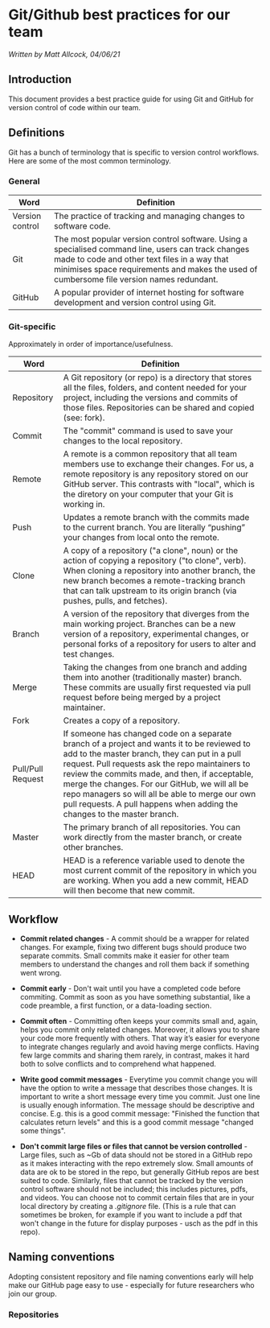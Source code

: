 # Git/Github best practices for our team
*Written by Matt Allcock, 04/06/21*


## Introduction
This document provides a best practice guide for using Git and GitHub for version control of code within our team.


## Definitions
Git has a bunch of terminology that is specific to version control workflows. Here are some of the most common terminology.

### General

Word | Definition
--- | ---
Version control | The practice of tracking and managing changes to software code. 
Git | The most popular version control software. Using a specialised command line, users can track changes made to code and other text files in a way that minimises space requirements and makes the used of cumbersome file version names redundant.
GitHub | A popular provider of internet hosting for software development and version control using Git.

### Git-specific
Approximately in order of importance/usefulness.

Word | Definition
--- | ---
Repository | A Git repository (or repo) is a directory that stores all the files, folders, and content needed for your project, including the versions and commits of those files. Repositories can be shared and copied (see: fork).
Commit | The "commit" command is used to save your changes to the local repository.
Remote | A remote is a common repository that all team members use to exchange their changes. For us, a remote repository is any repository stored on our GitHub server. This contrasts with "local", which is the diretory on your computer that your Git is working in.
Push | Updates a remote branch with the commits made to the current branch. You are literally “pushing” your changes from local onto the remote.
Clone | A copy of a repository ("a clone", noun) or the action of copying a repository ("to clone", verb). When cloning a repository into another branch, the new branch becomes a remote-tracking branch that can talk upstream to its origin branch (via pushes, pulls, and fetches).
Branch | A version of the repository that diverges from the main working project. Branches can be a new version of a repository, experimental changes, or personal forks of a repository for users to alter and test changes.
Merge | Taking the changes from one branch and adding them into another (traditionally master) branch. These commits are usually first requested via pull request before being merged by a project maintainer.
Fork | Creates a copy of a repository.
Pull/Pull Request | If someone has changed code on a separate branch of a project and wants it to be reviewed to add to the master branch, they can put in a pull request. Pull requests ask the repo maintainers to review the commits made, and then, if acceptable, merge the changes. For our GitHub, we will all be repo managers so will all be able to merge our own pull requests. A pull happens when adding the changes to the master branch.
Master | The primary branch of all repositories. You can work directly from the master branch, or create other branches.
HEAD | HEAD is a reference variable used to denote the most current commit of the repository in which you are working. When you add a new commit, HEAD will then become that new commit.


## Workflow
* **Commit related changes** - A commit should be a wrapper for related changes. For example, fixing two different bugs should produce two separate commits. Small commits make it easier for other team members to understand the changes and roll them back if something went wrong.

* **Commit early** - Don't wait until you have a completed code before commiting. Commit as soon as you have something substantial, like a code preamble, a first function, or a data-loading section.

* **Commit often** - Committing often keeps your commits small and, again, helps you commit only related changes. Moreover, it allows you to share your code more frequently with others. That way it’s easier for everyone to integrate changes regularly and avoid having merge conflicts. Having few large commits and sharing them rarely, in contrast, makes it hard both to solve conflicts and to comprehend what happened.

* **Write good commit messages** - Everytime you commit change you will have the option to write a message that describes those changes. It is important to write a short message every time you commit. Just one line is usually enough information. The message should be descriptive and concise. E.g. this is a good commit message: "Finished the function that calculates return levels" and this is a good commit message "changed some things".

* **Don't commit large files or files that cannot be version controlled** - Large files, such as ~Gb of data should not be stored in a GitHub repo as it makes interacting with the repo extremely slow. Small amounts of data are ok to be stored in the repo, but generally GitHub repos are best suited to code. Similarly, files that cannot be tracked by the version control software should not be included; this includes pictures, pdfs, and videos. You can choose not to commit certain files that are in your local directory by creating a *.gitignore* file. (This is a rule that can sometimes be broken, for example if you want to include a pdf that won't change in the future for display purposes - usch as the pdf in this repo).


## Naming conventions
Adopting consistent repository and file naming conventions early will help make our GitHub page easy to use - especially for future researchers who join our group.

### Repositories

